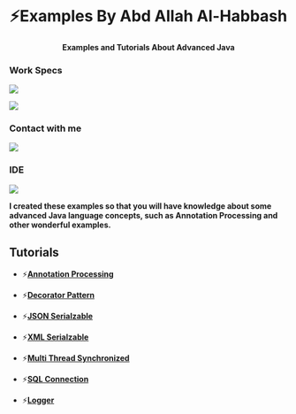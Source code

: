 
<h1 align="center">⚡Examples By Abd Allah Al-Habbash</h3>
<h4 align="center">  Examples and Tutorials About Advanced Java</h4>


<h3 align="left">Work Specs</h3>
<a href ="" target ="_blank"><img src ="https://img.shields.io/badge/NVIDIA-GTX1650-76B900?style=for-the-badge&logo=nvidia&logoColor=white"></a>

<a href ="" target ="_blank"><img src ="https://img.shields.io/badge/Windows-MSI_GF63-0078D6?style=for-the-badge&logo=windows&logoColor=white"></a>
<h3 align="left">Contact with me</h3>
<a href ="" target ="_blank"><img src ="https://img.shields.io/badge/Gmail-D14836?style=for-the-badge&logo=gmail&logoColor=white"></a>
<h3 align="left">IDE</h3>
<a href ="https://www.jetbrains.com/idea/features/" target ="_blank"><img src ="https://img.shields.io/badge/IntelliJ_IDEA-000000.svg?style=for-the-badge&logo=intellij-idea&logoColor=white"></a>

**I created these examples so that you will have knowledge about some advanced Java language concepts, such as Annotation Processing and other wonderful examples.**

<h2 align="left">Tutorials</h2>

- ⚡<a href ="https://github.com/AboodHabbashX/Tutorial/tree/main/AnnotationProcessingExamples/com/Abood">**Annotation Processing**</a>

- ⚡<a href ="https://github.com/AboodHabbashX/Tutorial/tree/main/DecoratorPattern">**Decorator Pattern**</a>
 
- ⚡<a href ="https://github.com/AboodHabbashX/Tutorial/tree/main/JSONSerialzable/com/Abood">**JSON Serialzable**</a>
  
- ⚡<a href ="https://github.com/AboodHabbashX/Tutorial/tree/main/XMLSerialzable/com/Abood">**XML Serialzable**</a>
  
- ⚡<a href ="https://github.com/AboodHabbashX/Tutorial/tree/main/MultiThreads%20Synchronized/com/Abood">**Multi Thread Synchronized**</a>

- ⚡<a href ="https://github.com/AboodHabbashX/Tutorial/tree/main/SQLConnection/com/Abood">**SQL Connection**</a>

- ⚡<a href ="https://github.com/AboodHabbashX/Tutorial/tree/main/Logger/com/Abood">**Logger**</a>








